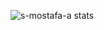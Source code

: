![s-mostafa-a stats](https://github-readme-stats.vercel.app/api?username=s-mostafa-a&count_private=true&show_icons=true&theme=github_dark)
<!--
**s-mostafa-a/s-mostafa-a** is a ✨ _special_ ✨ repository because its `README.md` (this file) appears on your GitHub profile.

Here are some ideas to get you started:

- 🔭 I’m currently working on ...
- 🌱 I’m currently learning ...
- 👯 I’m looking to collaborate on ...
- 🤔 I’m looking for help with ...
- 💬 Ask me about ...
- 📫 How to reach me: ...
- 😄 Pronouns: ...
- ⚡ Fun fact: ...
-->

